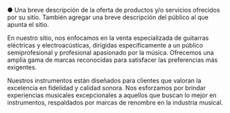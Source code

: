 ● Una breve descripción de la oferta de productos y/o servicios ofrecidos por su
sitio. También agregar una breve descripción del público al que apunta el sitio.

En nuestro sitio, nos enfocamos en la venta especializada de guitarras eléctricas y electroacústicas, dirigidas específicamente a un público semiprofesional y profesional apasionado por la música. Ofrecemos una amplia gama de marcas reconocidas para satisfacer las preferencias más exigentes.

Nuestros instrumentos están diseñados para clientes que valoran la excelencia en fidelidad y calidad sonora. Nos esforzamos por brindar experiencias musicales excepcionales a aquellos que buscan lo mejor en instrumentos, respaldados por marcas de renombre en la industria musical.
